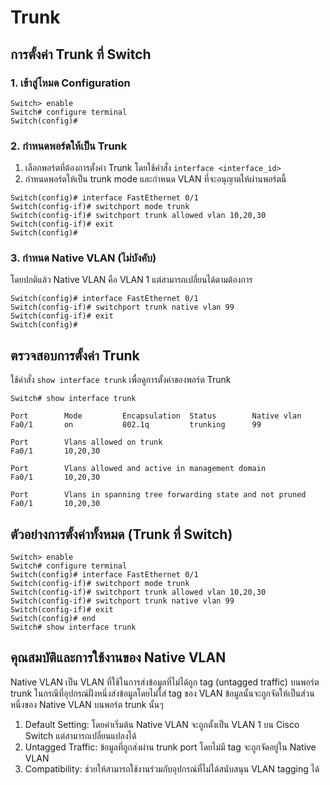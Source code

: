 # Trunk

## การตั้งค่า Trunk ที่ Switch

### 1. เข้าสู่โหมด Configuration

``` CLI
Switch> enable
Switch# configure terminal
Switch(config)#
```

### 2. กำหนดพอร์ตให้เป็น Trunk

1. เลือกพอร์ตที่ต้องการตั้งค่า Trunk โดยใช้คำสั่ง `interface <interface_id>`
2. กำหนดพอร์ตให้เป็น trunk mode และกำหนด VLAN ที่จะอนุญาตให้ผ่านพอร์ตนี้

``` CLI
Switch(config)# interface FastEthernet 0/1
Switch(config-if)# switchport mode trunk
Switch(config-if)# switchport trunk allowed vlan 10,20,30
Switch(config-if)# exit
Switch(config)#
```

### 3. กำหนด Native VLAN (ไม่บังคับ)

โดยปกติแล้ว Native VLAN คือ VLAN 1 แต่สามารถเปลี่ยนได้ตามต้องการ

``` CLI
Switch(config)# interface FastEthernet 0/1
Switch(config-if)# switchport trunk native vlan 99
Switch(config-if)# exit
Switch(config)#
```

## ตรวจสอบการตั้งค่า Trunk

ใช้คำสั่ง `show interface trunk` เพื่อดูการตั้งค่าของพอร์ต Trunk

``` CLI
Switch# show interface trunk

Port        Mode         Encapsulation  Status        Native vlan
Fa0/1       on           802.1q         trunking      99

Port        Vlans allowed on trunk
Fa0/1       10,20,30

Port        Vlans allowed and active in management domain
Fa0/1       10,20,30

Port        Vlans in spanning tree forwarding state and not pruned
Fa0/1       10,20,30
```

## ตัวอย่างการตั้งค่าทั้งหมด (Trunk ที่ Switch)

``` CLI
Switch> enable
Switch# configure terminal
Switch(config)# interface FastEthernet 0/1
Switch(config-if)# switchport mode trunk
Switch(config-if)# switchport trunk allowed vlan 10,20,30
Switch(config-if)# switchport trunk native vlan 99
Switch(config-if)# exit
Switch(config)# end
Switch# show interface trunk
```

## คุณสมบัติและการใช้งานของ Native VLAN

Native VLAN เป็น VLAN ที่ใช้ในการส่งข้อมูลที่ไม่ได้ถูก tag (untagged traffic) บนพอร์ต trunk ในกรณีที่อุปกรณ์ฝั่งหนึ่งส่งข้อมูลโดยไม่ใส่ tag ของ VLAN ข้อมูลนั้นจะถูกจัดให้เป็นส่วนหนึ่งของ Native VLAN บนพอร์ต trunk นั้นๆ

1. Default Setting: โดยค่าเริ่มต้น Native VLAN จะถูกตั้งเป็น VLAN 1 บน Cisco Switch แต่สามารถเปลี่ยนแปลงได้
2. Untagged Traffic: ข้อมูลที่ถูกส่งผ่าน trunk port โดยไม่มี tag จะถูกจัดอยู่ใน Native VLAN
3. Compatibility: ช่วยให้สามารถใช้งานร่วมกับอุปกรณ์ที่ไม่ได้สนับสนุน VLAN tagging ได้
